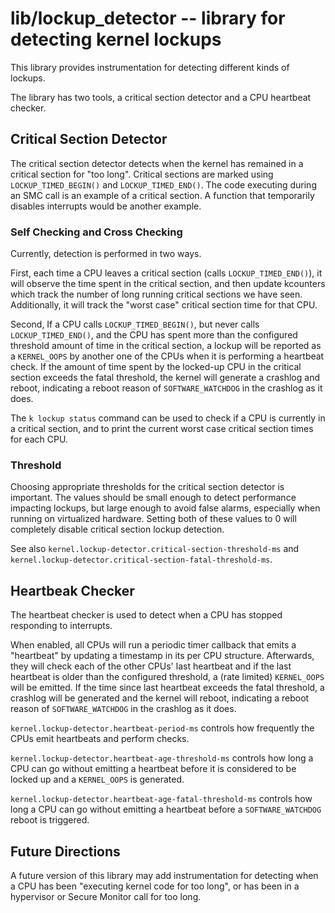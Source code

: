 # lib/lockup_detector -- library for detecting kernel lockups

This library provides instrumentation for detecting different kinds of
lockups.

The library has two tools, a critical section detector and a CPU
heartbeat checker.

## Critical Section Detector

The critical section detector detects when the kernel has remained in
a critical section for "too long".  Critical sections are marked using
`LOCKUP_TIMED_BEGIN()` and `LOCKUP_TIMED_END()`.  The code executing
during an SMC call is an example of a critical section.  A function
that temporarily disables interrupts would be another example.

### Self Checking and Cross Checking

Currently, detection is performed in two ways.

First, each time a CPU leaves a critical section (calls
`LOCKUP_TIMED_END()`), it will observe the time spent in the critical
section, and then update kcounters which track the number of long
running critical sections we have seen.  Additionally, it will track
the "worst case" critical section time for that CPU.

Second, If a CPU calls `LOCKUP_TIMED_BEGIN()`, but never calls
`LOCKUP_TIMED_END()`, and the CPU has spent more than the configured
threshold amount of time in the critical section, a lockup will be
reported as a `KERNEL_OOPS` by another one of the CPUs when it is
performing a heartbeat check.  If the amount of time spent by the
locked-up CPU in the critical section exceeds the fatal threshold, the
kernel will generate a crashlog and reboot, indicating a reboot reason
of `SOFTWARE_WATCHDOG` in the crashlog as it does.

The `k lockup status` command can be used to check if a CPU is
currently in a critical section, and to print the current worst case
critical section times for each CPU.

### Threshold

Choosing appropriate thresholds for the critical section detector is
important.  The values should be small enough to detect performance
impacting lockups, but large enough to avoid false alarms, especially
when running on virtualized hardware.  Setting both of these values to
0 will completely disable critical section lockup detection.

See also `kernel.lockup-detector.critical-section-threshold-ms` and
`kernel.lockup-detector.critical-section-fatal-threshold-ms`.

## Heartbeak Checker

The heartbeat checker is used to detect when a CPU has stopped
responding to interrupts.

When enabled, all CPUs will run a periodic timer callback that emits a
"heartbeat" by updating a timestamp in its per CPU structure.
Afterwards, they will check each of the other CPUs' last heartbeat and
if the last heartbeat is older than the configured threshold, a (rate
limited) `KERNEL_OOPS` will be emitted.  If the time since last
heartbeat exceeds the fatal threshold, a crashlog will be generated
and the kernel will reboot, indicating a reboot reason of
`SOFTWARE_WATCHDOG` in the crashlog as it does.

`kernel.lockup-detector.heartbeat-period-ms` controls how frequently
the CPUs emit heartbeats and perform checks.

`kernel.lockup-detector.heartbeat-age-threshold-ms` controls how long
a CPU can go without emitting a heartbeat before it is considered to
be locked up and a `KERNEL_OOPS` is generated.

`kernel.lockup-detector.heartbeat-age-fatal-threshold-ms` controls how
long a CPU can go without emitting a heartbeat before a
`SOFTWARE_WATCHDOG` reboot is triggered.

## Future Directions

A future version of this library may add instrumentation for detecting
when a CPU has been "executing kernel code for too long", or has been
in a hypervisor or Secure Monitor call for too long.
